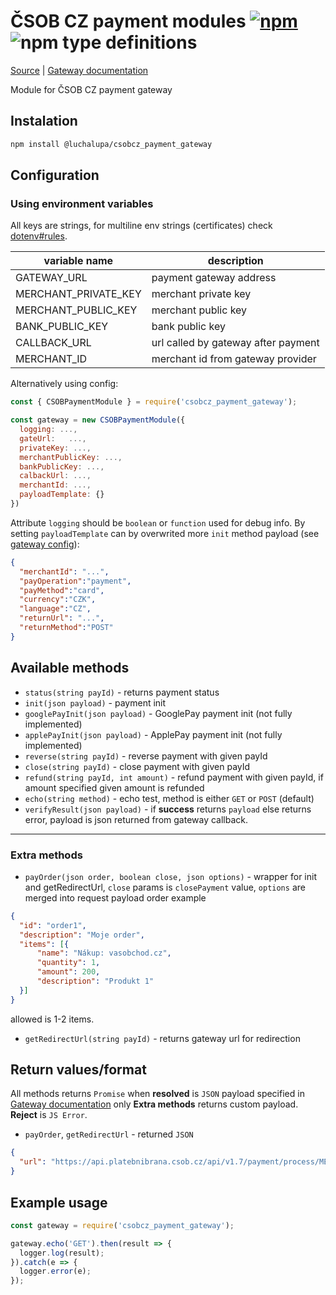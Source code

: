# ČSOB CZ payment modules [![npm](https://img.shields.io/npm/v/@luchalupa/csobcz_payment_gateway.svg)](https://www.npmjs.com/package/@luchalupa/csobcz_payment_gateway) ![npm type definitions](https://img.shields.io/npm/types/@luchalupa/csobcz_payment_gateway)


[Source](https://github.com/LukasChalupa/node-csobcz-gateway) |
[Gateway documentation](https://github.com/csob/paymentgateway)

Module for ČSOB CZ payment gateway

## Instalation

```sh
npm install @luchalupa/csobcz_payment_gateway
```

## Configuration
### Using environment variables
All keys are strings, for multiline env strings (certificates) check [dotenv#rules](https://www.npmjs.com/package/dotenv#rules).

|variable name | description|
|--------------|------------|
|GATEWAY_URL | payment gateway address|
|MERCHANT_PRIVATE_KEY | merchant private key|
|MERCHANT_PUBLIC_KEY | merchant public key|
|BANK_PUBLIC_KEY | bank public key |
|CALLBACK_URL | url called by gateway after payment|
|MERCHANT_ID | merchant id from gateway provider|

Alternatively using config:
```javascript
const { CSOBPaymentModule } = require('csobcz_payment_gateway');

const gateway = new CSOBPaymentModule({
  logging: ...,
  gateUrl:   ...,
  privateKey: ...,
  merchantPublicKey: ...,
  bankPublicKey: ...,
  calbackUrl: ...,
  merchantId: ...,
  payloadTemplate: {}
})
```

Attribute ```logging``` should be ```boolean``` or ```function``` used for debug info. By setting ```payloadTemplate``` can by overwrited more ```init``` method payload (see [gateway config](https://github.com/csob/paymentgateway/wiki/eAPI-v1.7#-post-httpsapiplatebnibranacsobczapiv17paymentinit-)):

```json
{
  "merchantId": "...",
  "payOperation":"payment",
  "payMethod":"card",
  "currency":"CZK",
  "language":"CZ",
  "returnUrl": "...",
  "returnMethod":"POST"
}
```

## Available methods
* ```status(string payId)``` - returns payment status
* ```init(json payload)``` - payment init
* ```googlePayInit(json payload)``` - GooglePay payment init (not fully implemented)
* ```applePayInit(json payload)``` - ApplePay payment init (not fully implemented)
* ```reverse(string payId)``` - reverse payment with given payId
* ```close(string payId)``` - close payment with given payId
* ```refund(string payId, int amount)``` - refund payment with given payId, if
amount specified given amount is refunded
* ```echo(string method)``` - echo test, method is either ```GET``` or ```POST``` (default)
* ```verifyResult(json payload)``` - if **success** returns ```payload``` else returns error,
payload is json returned from gateway callback.
-------------------

### Extra methods
* ```payOrder(json order, boolean close, json options)``` - wrapper for init and getRedirectUrl, ```close``` params is ```closePayment``` value, ```options``` are merged into request payload
order example
```json
{
  "id": "order1",
  "description": "Moje order",
  "items": [{
      "name": "Nákup: vasobchod.cz",
      "quantity": 1,
      "amount": 200,
      "description": "Produkt 1"
  }]
}
```
allowed is 1-2 items.
* ```getRedirectUrl(string payId)``` - returns gateway url for redirection

## Return values/format
All methods returns ```Promise``` when **resolved** is ```JSON``` payload specified in
[Gateway documentation](https://github.com/csob/paymentgateway) only **Extra methods** returns custom payload. **Reject** is ```JS Error```.

* ```payOrder```, ```getRedirectUrl``` - returned ```JSON```
```json
{
  "url": "https://api.platebnibrana.csob.cz/api/v1.7/payment/process/MERCHANDID/PAYID/20180504105513/KZr8D0z%2FVYFlX2fy0bs2NTafv...."
}
```

## Example usage

```javascript
const gateway = require('csobcz_payment_gateway');

gateway.echo('GET').then(result => {
  logger.log(result);
}).catch(e => {
  logger.error(e);
});
```
